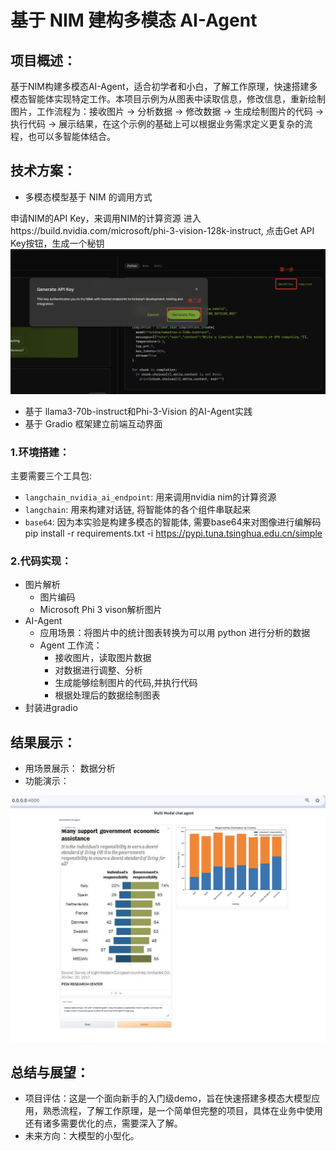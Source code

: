 # 基于 NIM 建构多模态 AI-Agent 
## 项目概述：
基于NIM构建多模态AI-Agent，适合初学者和小白，了解工作原理，快速搭建多模态智能体实现特定工作。本项目示例为从图表中读取信息，修改信息，重新绘制图片，工作流程为：接收图片 -> 分析数据 -> 修改数据 -> 生成绘制图片的代码 -> 执行代码 -> 展示结果，在这个示例的基础上可以根据业务需求定义更复杂的流程，也可以多智能体结合。
## 技术方案：
- 多模态模型基于 NIM 的调用方式

申请NIM的API Key，来调用NIM的计算资源
进入https://build.nvidia.com/microsoft/phi-3-vision-128k-instruct, 点击Get API Key按钮，生成一个秘钥
 ![Alt](img/nv-key.png)
- 基于 llama3-70b-instruct和Phi-3-Vision 的AI-Agent实践
- 基于 Gradio 框架建立前端互动界面
### 1.环境搭建：
主要需要三个工具包:
* `langchain_nvidia_ai_endpoint`: 用来调用nvidia nim的计算资源
* `langchain`: 用来构建对话链, 将智能体的各个组件串联起来
* `base64`: 因为本实验是构建多模态的智能体, 需要base64来对图像进行编解码
pip install -r requirements.txt -i https://pypi.tuna.tsinghua.edu.cn/simple
### 2.代码实现：
- 图片解析
    - 图片编码
    - Microsoft Phi 3 vison解析图片
- AI-Agent
    - 应用场景：将图片中的统计图表转换为可以用 python 进行分析的数据
    - Agent 工作流：
        - 接收图片，读取图片数据
        - 对数据进行调整、分析
        - 生成能够绘制图片的代码,并执行代码
        - 根据处理后的数据绘制图表
- 封装进gradio
## 结果展示：
- 用场景展示： 数据分析
- 功能演示：
 
 ![Alt](img/output.png)

## 总结与展望：
- 项目评估：这是一个面向新手的入门级demo，旨在快速搭建多模态大模型应用，熟悉流程，了解工作原理，是一个简单但完整的项目，具体在业务中使用还有诸多需要优化的点，需要深入了解。
- 未来方向：大模型的小型化。




